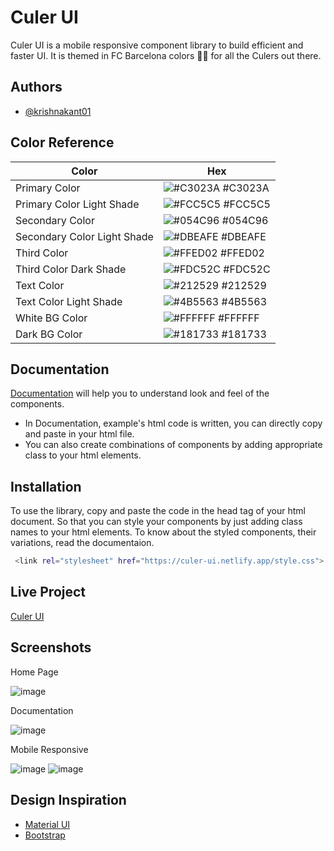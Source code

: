 
# Culer UI

Culer UI is a mobile responsive component library to build efficient and faster UI. 
It is themed in FC Barcelona colors 🔵🔴 for all the Culers out there.

## Authors

- [@krishnakant01](https://www.github.com/krishnakant01)


## Color Reference

| Color             | Hex                                                                |
| ----------------- | ------------------------------------------------------------------ |
| Primary Color | ![#C3023A](https://via.placeholder.com/10/C3023A?text=+) #C3023A |
| Primary Color Light Shade | ![#FCC5C5](https://via.placeholder.com/10/FCC5C5?text=+) #FCC5C5 |
| Secondary Color | ![#054C96](https://via.placeholder.com/10/054C96?text=+) #054C96 |
| Secondary Color Light Shade | ![#DBEAFE](https://via.placeholder.com/10/DBEAFE?text=+) #DBEAFE |
| Third Color | ![#FFED02](https://via.placeholder.com/10/FFED02?text=+) #FFED02 |
| Third Color Dark Shade | ![#FDC52C](https://via.placeholder.com/10/FDC52C?text=+) #FDC52C |
| Text Color | ![#212529](https://via.placeholder.com/10/212529?text=+) #212529 |
| Text Color Light Shade | ![#4B5563](https://via.placeholder.com/10/#4B5563?text=+) #4B5563 |
| White BG Color | ![#FFFFFF](https://via.placeholder.com/10/FFFFFF?text=+) #FFFFFF |
| Dark BG Color | ![#181733](https://via.placeholder.com/10/181733?text=+) #181733 |

## Documentation

[Documentation](https://culer-ui.netlify.app/docs.html) will help you to understand look and feel of the components.

* In Documentation, example's html code is written, you can directly copy and paste in your html file.
* You can also create combinations of components by adding appropriate class to your html elements.



## Installation

To use the library, copy and paste the code in the head tag of your html document.
So that you can style your components by just adding class names to your html elements.
To know about the styled components, their variations, read the documentaion.
```bash
 <link rel="stylesheet" href="https://culer-ui.netlify.app/style.css">
```
    
## Live Project

[Culer UI](https://culer-ui.netlify.app/)
## Screenshots
 Home Page
 
![image](https://user-images.githubusercontent.com/63720159/153748547-459116fa-39d9-497b-96e3-2dfa4a3db38f.png)

 Documentation
 
![image](https://user-images.githubusercontent.com/63720159/153748574-9e84b6e3-84d5-423d-b795-9cf7f9dad3b3.png)

 Mobile Responsive
 
 ![image](https://user-images.githubusercontent.com/63720159/153748669-3d6ff229-2ab7-48ad-b6cc-dbbc5a6a0f5e.png)        ![image](https://user-images.githubusercontent.com/63720159/153748698-11bdb25d-1f0e-4f7b-9c71-b11317635628.png)



## Design Inspiration

* [Material UI](https://mui.com/)
* [Bootstrap](https://getbootstrap.com/)
